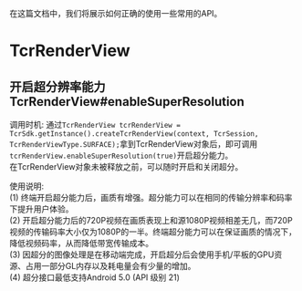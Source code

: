 在这篇文档中，我们将展示如何正确的使用一些常用的API。

# TcrRenderView
## 开启超分辨率能力 TcrRenderView#enableSuperResolution
调用时机: 
通过```TcrRenderView tcrRenderView = TcrSdk.getInstance().createTcrRenderView(context, TcrSession, TcrRenderViewType.SURFACE);```拿到TcrRenderView对象后，即可调用```tcrRenderView.enableSuperResolution(true)```开启超分能力。  
在TcrRenderView对象未被释放之前，可以随时开启和关闭超分。

使用说明:   
(1) 终端开启超分能力后，画质有增强。超分能力可以在相同的传输分辨率和码率下提升用户体验。  
(2) 开启超分能力后的720P视频在画质表现上和源1080P视频相差无几，而720P视频的传输码率大小仅为1080P的一半。终端超分能力可以在保证画质的情况下，降低视频码率，从而降低带宽传输成本。  
(3) 因超分的图像处理是在移动端完成，开启超分后会使用手机/平板的GPU资源、占用一部分GL内存以及耗电量会有少量的增加。  
(4) 超分接口最低支持Android 5.0 (API 级别 21)


